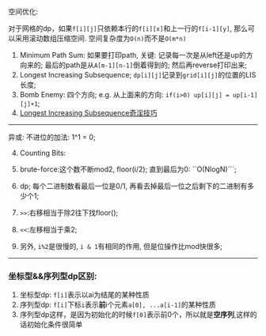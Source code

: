 空间优化: 

对于网格的dp，如果```f[i][j]```只依赖本行的```f[i][x]```和上一行的```f[i-1][y]```, 那么可以采用滚动数组压缩空间. 空间复杂度为```O(n)```而不是```O(m*n)```

1. Minimum Path Sum: 如果要打印path, 关键: 记录每一次是从left还是up的方向来的; 最后的path是从```A[m-1][n-1]```倒着得到的; 然后再reverse打印出来;
2. Longest Increasing Subsequence; ```dp[i][j]```记录到```grid[i][j]```的位置的LIS长度;
3. Bomb Enemy: 四个方向; e.g. 从上面来的方向: ```if(i>0) up[i][j] = up[i-1][j]+1```;
4. [Longest Increasing Subsequence奇淫技巧](https://leetcode.com/problems/longest-increasing-subsequence/discuss/74824/JavaPython-Binary-search-O(nlogn)-time-with-explanation)
---

异或: 不进位的加法: 1^1 = 0;

4. Counting Bits: 

  1. brute-force:这个数不断mod2, floor(i/2); 直到最后为0: ``O(NlogN)```;
  2. dp; 每个二进制数看最后一位是0/1, 再看去掉最后一位之后剩下的二进制有多少个1;
  3. ```>>```:右移相当于除2往下找floor();
  4. ```<<```:左移相当于乘2;
  5. 另外, ```i%2```是很慢的, ```i & 1```有相同的作用, 但是位操作比mod快很多;
---
### 坐标型&&序列型dp区别: 
1. 坐标型dp: ```f[i]```表示以ai为结尾的某种性质
2. 序列型dp: ```f[i]```下标```i```表示**前**i个元素```a[0], ...a[i-1]```的某种性质
3. 序列型dp这样，是因为初始化的时候```f[0]```表示前0个，所以就是**空序列**,这样的话初始化条件很简单

